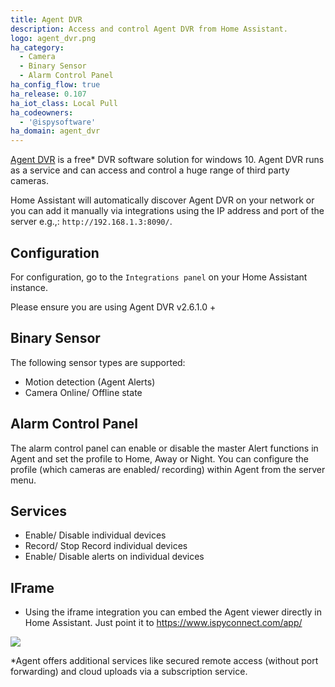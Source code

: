 ```yaml
---
title: Agent DVR
description: Access and control Agent DVR from Home Assistant.
logo: agent_dvr.png
ha_category:
  - Camera
  - Binary Sensor
  - Alarm Control Panel
ha_config_flow: true
ha_release: 0.107
ha_iot_class: Local Pull
ha_codeowners:
  - '@ispysoftware'
ha_domain: agent_dvr
---
```


[Agent DVR](https://www.ispyconnect.com/download.aspx/) is a free* DVR software solution for windows 10. Agent DVR runs as a service and can access and control a huge range of third party cameras.

Home Assistant will automatically discover Agent DVR on your network or you can add it manually via integrations using the IP address and port of the server e.g.,: `http://192.168.1.3:8090/`.


## Configuration

For configuration, go to the `Integrations panel` on your Home Assistant instance.

<div class='note'>
  Please ensure you are using Agent DVR v2.6.1.0 +
</div>

## Binary Sensor

The following sensor types are supported:

- Motion detection (Agent Alerts)
- Camera Online/ Offline state

## Alarm Control Panel

The alarm control panel can enable or disable the master Alert functions in Agent and set the profile to Home, Away or Night. You can configure the profile (which cameras are enabled/ recording) within Agent from the server menu.

## Services
- Enable/ Disable individual devices
- Record/ Stop Record individual devices
- Enable/ Disable alerts on individual devices

## IFrame
 - Using the iframe integration you can embed the Agent viewer directly in Home Assistant. Just point it to https://www.ispyconnect.com/app/

<p class='img'>
<img src='/images/screenshots/agent_dvr.jpg' />
</p>

*Agent offers additional services like secured remote access (without port forwarding) and cloud uploads via a subscription service.
